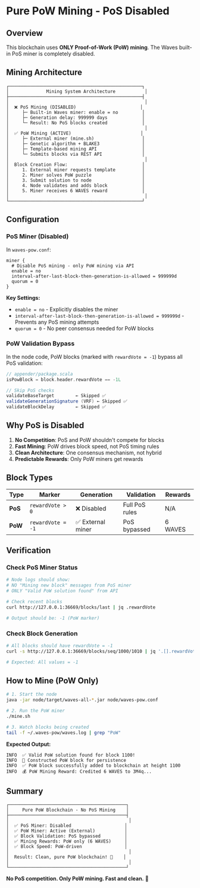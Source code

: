 # Pure PoW Mining - PoS Disabled

## Overview

This blockchain uses **ONLY Proof-of-Work (PoW) mining**. The Waves built-in PoS miner is completely disabled.

## Mining Architecture

```
┌──────────────────────────────────────────────────┐
│              Mining System Architecture           │
├──────────────────────────────────────────────────┤
│                                                   │
│  ❌ PoS Mining (DISABLED)                        │
│     ├─ Built-in Waves miner: enable = no         │
│     ├─ Generation delay: 999999 days             │
│     └─ Result: No PoS blocks created             │
│                                                   │
│  ✅ PoW Mining (ACTIVE)                          │
│     ├─ External miner (mine.sh)                  │
│     ├─ Genetic algorithm + BLAKE3                │
│     ├─ Template-based mining API                 │
│     └─ Submits blocks via REST API               │
│                                                   │
│  Block Creation Flow:                            │
│     1. External miner requests template          │
│     2. Miner solves PoW puzzle                   │
│     3. Submit solution to node                   │
│     4. Node validates and adds block             │
│     5. Miner receives 6 WAVES reward             │
│                                                   │
└──────────────────────────────────────────────────┘
```

## Configuration

### PoS Miner (Disabled)

In `waves-pow.conf`:

```hocon
miner {
  # Disable PoS mining - only PoW mining via API
  enable = no
  interval-after-last-block-then-generation-is-allowed = 999999d
  quorum = 0
}
```

**Key Settings:**
- `enable = no` - Explicitly disables the miner
- `interval-after-last-block-then-generation-is-allowed = 999999d` - Prevents any PoS mining attempts
- `quorum = 0` - No peer consensus needed for PoW blocks

### PoW Validation Bypass

In the node code, PoW blocks (marked with `rewardVote = -1`) bypass all PoS validation:

```scala
// appender/package.scala
isPowBlock = block.header.rewardVote == -1L

// Skip PoS checks
validateBaseTarget        ← Skipped ✅
validateGenerationSignature (VRF) ← Skipped ✅
validateBlockDelay        ← Skipped ✅
```

## Why PoS is Disabled

1. **No Competition**: PoS and PoW shouldn't compete for blocks
2. **Fast Mining**: PoW drives block speed, not PoS timing rules
3. **Clean Architecture**: One consensus mechanism, not hybrid
4. **Predictable Rewards**: Only PoW miners get rewards

## Block Types

| Type | Marker | Generation | Validation | Rewards |
|------|--------|------------|------------|---------|
| **PoS** | `rewardVote > 0` | ❌ Disabled | Full PoS rules | N/A |
| **PoW** | `rewardVote = -1` | ✅ External miner | PoS bypassed | 6 WAVES |

## Verification

### Check PoS Miner Status

```bash
# Node logs should show:
# NO "Mining new block" messages from PoS miner
# ONLY "Valid PoW solution found" from API

# Check recent blocks
curl http://127.0.0.1:36669/blocks/last | jq .rewardVote

# Output should be: -1 (PoW marker)
```

### Check Block Generation

```bash
# All blocks should have rewardVote = -1
curl -s http://127.0.0.1:36669/blocks/seq/1000/1010 | jq '.[].rewardVote'

# Expected: All values = -1
```

## How to Mine (PoW Only)

```bash
# 1. Start the node
java -jar node/target/waves-all-*.jar node/waves-pow.conf

# 2. Run the PoW miner
./mine.sh

# 3. Watch blocks being created
tail -f ~/.waves-pow/waves.log | grep "PoW"
```

**Expected Output:**
```
INFO  ✅ Valid PoW solution found for block 1100!
INFO  🔨 Constructed PoW block for persistence
INFO  ✅ PoW block successfully added to blockchain at height 1100
INFO  💰 PoW Mining Reward: Credited 6 WAVES to 3M4q...
```

## Summary

```
┌────────────────────────────────────────────┐
│     Pure PoW Blockchain - No PoS Mining    │
├────────────────────────────────────────────┤
│                                             │
│  ✅ PoS Miner: Disabled                    │
│  ✅ PoW Miner: Active (External)           │
│  ✅ Block Validation: PoS bypassed         │
│  ✅ Mining Rewards: PoW only (6 WAVES)     │
│  ✅ Block Speed: PoW-driven                │
│                                             │
│  Result: Clean, pure PoW blockchain! 🎯    │
│                                             │
└────────────────────────────────────────────┘
```

**No PoS competition. Only PoW mining. Fast and clean.** 🚀
